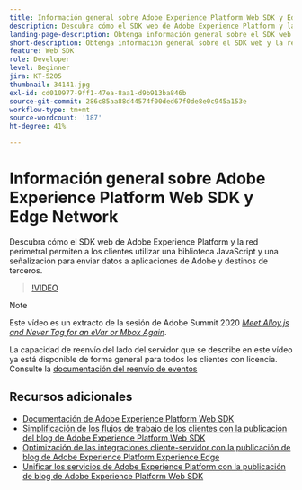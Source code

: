 ```yaml
---
title: Información general sobre Adobe Experience Platform Web SDK y Edge Network
description: Descubra cómo el SDK web de Adobe Experience Platform y la red perimetral permiten a los clientes utilizar una biblioteca JavaScript y una señalización para enviar datos a aplicaciones de Adobe y destinos de terceros.
landing-page-description: Obtenga información general sobre el SDK web y la red perimetral.
short-description: Obtenga información general sobre el SDK web y la red perimetral.
feature: Web SDK
role: Developer
level: Beginner
jira: KT-5205
thumbnail: 34141.jpg
exl-id: cd010977-9ff1-47ea-8aa1-d9b913ba846b
source-git-commit: 286c85aa88d44574f00ded67f0de8e0c945a153e
workflow-type: tm+mt
source-wordcount: '187'
ht-degree: 41%

---
```


# Información general sobre Adobe Experience Platform Web SDK y Edge Network

Descubra cómo el SDK web de Adobe Experience Platform y la red perimetral permiten a los clientes utilizar una biblioteca JavaScript y una señalización para enviar datos a aplicaciones de Adobe y destinos de terceros.

>[!VIDEO](https://video.tv.adobe.com/v/37261?learn=on&enablevpops&captions=spa)

>[!NOTE]
>
>Este vídeo es un extracto de la sesión de Adobe Summit 2020 *[Meet Alloy.js and Never Tag for an eVar or Mbox Again](https://business.adobe.com/es/summit/2020/with-alloy-js-never-tag-for-an-evar-or-mbox-again.html)*.
>
>La capacidad de reenvío del lado del servidor que se describe en este vídeo ya está disponible de forma general para todos los clientes con licencia. Consulte la [documentación del reenvío de eventos](https://experienceleague.adobe.com/docs/experience-platform/tags/event-forwarding/overview.html?lang=es)

## Recursos adicionales

* [Documentación de Adobe Experience Platform Web SDK](https://experienceleague.adobe.com/docs/experience-platform/edge/home.html?lang=es)
* [Simplificación de los flujos de trabajo de los clientes con la publicación del blog de Adobe Experience Platform Web SDK](https://medium.com/adobetech/simplifying-customer-workflows-with-adobe-experience-platform-web-sdk-4e54fe134f4a)
* [Optimización de las integraciones cliente-servidor con la publicación de blog de Adobe Experience Platform Experience Edge](https://medium.com/adobetech/streamlining-client-server-integrations-with-adobe-experience-platform-experience-edge-1caaef887172)
* [Unificar los servicios de Adobe Experience Platform con la publicación de blog de Adobe Experience Platform Web SDK](https://medium.com/adobetech/unify-your-adobe-experience-platform-services-with-adobe-experience-platform-web-sdk-75cf6851a9fc)
